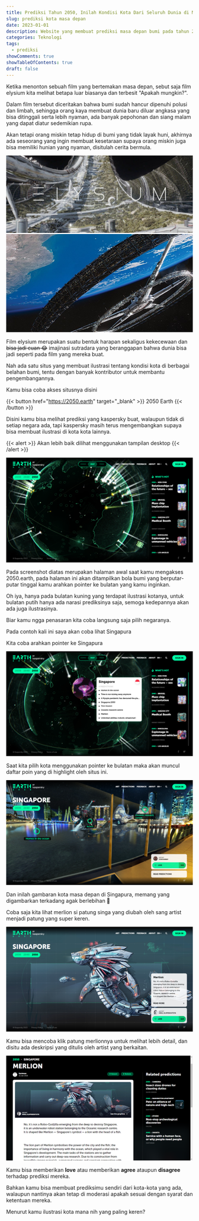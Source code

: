 ```yaml
---
title: Prediksi Tahun 2050, Inilah Kondisi Kota Dari Seluruh Dunia di Masa Depan.
slug: prediksi kota masa depan
date: 2023-01-01
description: Website yang membuat prediksi masa depan bumi pada tahun 2030-2050, bagaimanakah penampakannya?
categories: Teknologi
tags:
  - prediksi
showComments: true
showTableOfContents: true
draft: false
---
```


Ketika menonton sebuah film yang bertemakan masa depan, sebut saja film elysium kita melihat betapa luar biasanya dan terbesit "Apakah mungkin?".

Dalam film tersebut diceritakan bahwa bumi sudah hancur dipenuhi polusi dan limbah, sehingga orang kaya membuat dunia baru diluar angkasa yang bisa ditinggali serta lebih nyaman, ada banyak pepohonan dan siang malam yang dapat diatur sedemikian rupa.

Akan tetapi orang miskin tetap hidup di bumi yang tidak layak huni, akhirnya ada seseorang yang ingin membuat kesetaraan supaya orang miskin juga bisa memiliki hunian yang nyaman, disitulah cerita bermula.

![Elysium](./elysium.jpg 'source: pinterest.com')
![Elysium](./elysium2.jpg 'source: jackoftheamor.wordpress.com')

Film elysium merupakan suatu bentuk harapan sekaligus kekecewaan dan ~~bisa jadi cuan 😂~~ imajinasi sutradara yang beranggapan bahwa dunia bisa jadi seperti pada film yang mereka buat.

Nah ada satu situs yang membuat ilustrasi tentang kondisi kota di berbagai belahan bumi, tentu dengan banyak kontributor untuk membantu pengembangannya.

Kamu bisa coba akses situsnya disini

{{< button href="https://2050.earth" target="_blank" >}} 2050 Earth {{< /button >}}

Disini kamu bisa melihat prediksi yang kaspersky buat, walaupun tidak di setiap negara ada, tapi kaspersky masih terus mengembangkan supaya bisa membuat ilustrasi di kota kota lainnya.

{{< alert >}}
Akan lebih baik dilihat menggunakan tampilan desktop
{{< /alert >}}

![Homepage 2050.earth](./homepage.png 'Homepage 2050.earth')

Pada screenshot diatas merupakan halaman awal saat kamu mengakses 2050.earth, pada halaman ini akan ditampilkan bola bumi yang berputar-putar tinggal kamu arahkan pointer ke bulatan yang kamu inginkan.

Oh iya, hanya pada bulatan kuning yang terdapat ilustrasi kotanya, untuk bulatan putih hanya ada narasi prediksinya saja, semoga kedepannya akan ada juga ilustrasinya.

Biar kamu ngga penasaran kita coba langsung saja pilih negaranya.

Pada contoh kali ini saya akan coba lihat Singapura

Kita coba arahkan pointer ke Singapura

![Pilih Negara Singapore](./pilih-kotanya.png 'Prediksi Negara Singapura')

Saat kita pilih kota menggunakan pointer ke bulatan maka akan muncul daftar poin yang di highlight oleh situs ini.

![Tampilan ilustrasi negara singapura](./perhatikan-kotanya.png 'Gambaran Ilustrasi Singapura')

Dan inilah gambaran kota masa depan di Singapura, memang yang digambarkan terkadang agak berlebihan 🙂

Coba saja kita lihat merlion si patung singa yang diubah oleh sang artist menjadi patung yang super keren.

![Ilustrasi Merlion](./merlion.png 'Patung Merlion')

Kamu bisa mencoba klik patung merlionnya untuk melihat lebih detail, dan disitu ada deskripsi yang ditulis oleh artist yang berkaitan.

![Deskripsi patung merlion](./deskripsi-merlion.png 'Deskripsi dari Patung Merlion')

Kamu bisa memberikan **love** atau memberikan **agree** ataupun **disagree** terhadap prediksi mereka.

Bahkan kamu bisa membuat prediksimu sendiri dari kota-kota yang ada, walaupun nantinya akan tetap di moderasi apakah sesuai dengan syarat dan ketentuan mereka.

Menurut kamu ilustrasi kota mana nih yang paling keren?

